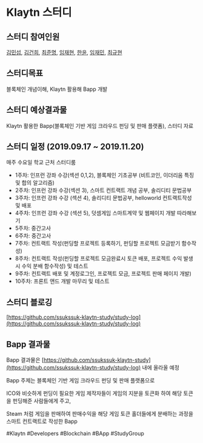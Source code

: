 # Klaytn 스터디

## 스터디 참여인원
 [김민섭](https://github.com/devsuub), [김건희](https://github.com/GeonHuiKim), [최준명](https://github.com/pizard), [임재현](https://github.com/violet9503), [한윤](https://github.com/YoonHan), [임재민](https://github.com/jjangjamin), [최규현](https://github.com/cloudgray)

## 스터디목표
 블록체인 개념이해,  Klaytn 활용해 Bapp 개발

## 스터디 예상결과물
 Klaytn 활용한 Bapp(블록체인 기반 게임 크라우드 펀딩 및 판매 플랫폼), 스터디 자료

## 스터디 일정 (2019.09.17 ~ 2019.11.20)
매주 수요일 학교 근처 스터디룸
- 1주차: 인프런 강좌 수강(섹션 0,1,2), 블록체인 기초공부 (비트코인, 이더리움 특징 및 합의 알고리즘)
- 2주차: 인프런 강좌 수강(섹션 3), 스마트 컨트랙트 개념 공부, 솔리디티 문법공부
- 3주차: 인프런 강좌 수강 (섹션 4), 솔리디티 문법공부, helloworld 컨트랙트작성 및 배포
- 4주차: 인프런 강좌 수강 (섹션 5), 덧셈게임 스마트계약 및 웹페이지 개발 따라해보기
- 5주차: 중간고사
- 6주차: 중간고사 
- 7주차: 컨트랙트 작성(펀딩할 프로젝트 등록하기, 펀딩할 프로젝트 모금받기 함수작성)
- 8주차: 컨트랙트 작성(펀딩할 프로젝트 모금완료시 토큰 배포, 프로젝트 수익 발생시 수익 분배 함수작성) 및 테스트
- 9주차: 컨트랙트 배포 및 계정로그인, 프로젝트 모금, 프로젝트 판매 페이지 개발)
- 10주차: 프론트 앤드 개발 마무리 및 테스트

## 스터디 블로깅
 [https://github.com/ssukssuk-klaytn-study/study-log](https://github.com/ssukssuk-klaytn-study/study-log)
 
## Bapp 결과물
Bapp 결과물은 [https://github.com/ssukssuk-klaytn-study](https://github.com/ssukssuk-klaytn-study/study-log) 내에 올라올 예정

Bapp 주제는 블록체인 기반 게임 크라우드 펀딩 및 판매 플랫폼으로

ICO와 비슷하게 펀딩이 필요한 게임 제작자들이 게임의 지분을 토큰화 하여 해당 토큰을 펀딩해준 사람들에게 주고, 

Steam 처럼 게임을 판매하여 판매수익을 해당 게임 토큰 홀더들에게 분배하는 과정을 스마트 컨트랙트로 작성한 Bapp

#Klaytn #Developers #Blockchain #BApp #StudyGroup
